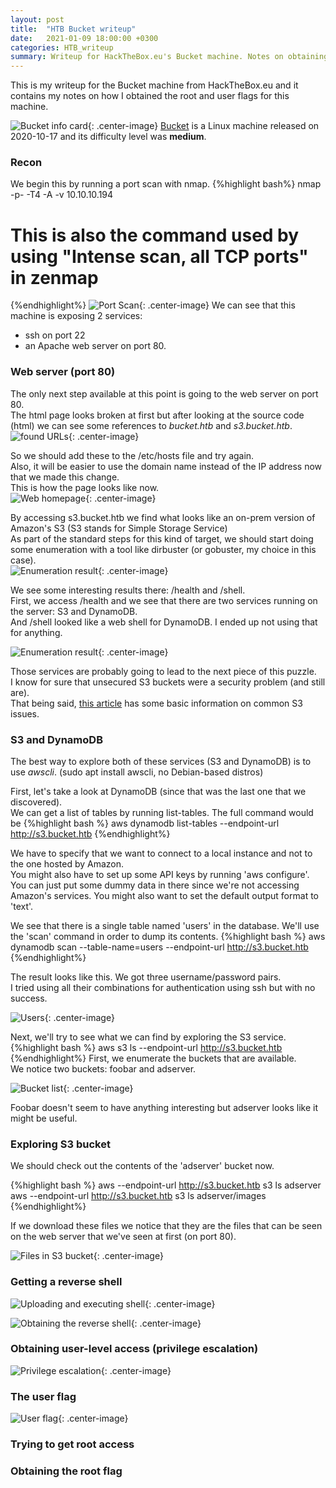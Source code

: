 ```yaml
---
layout: post
title:  "HTB Bucket writeup"
date:   2021-01-09 18:00:00 +0300
categories: HTB_writeup
summary: Writeup for HackTheBox.eu's Bucket machine. Notes on obtaining the user and root flags. 
---
```


This is my writeup for the Bucket machine from HackTheBox.eu and it contains my notes on how I obtained the root and user flags for this machine.  

![Bucket info card]({{site.baseurl}}/assets/img/HTB/bucket/info_card.png){: .center-image}
[Bucket](https://www.hackthebox.eu/home/machines/profile/283) is a Linux machine released on 2020-10-17 and its difficulty level was <b>medium</b>.

### Recon
We begin this by running a port scan with nmap.
{%highlight bash%}
nmap -p- -T4 -A -v 10.10.10.194
# This is also the command used by using "Intense scan, all TCP ports" in zenmap
{%endhighlight%}
![Port Scan]({{site.baseurl}}/assets/img/HTB/bucket/port_scan.png){: .center-image}
We can see that this machine is exposing 2 services:  
- ssh on port 22 
- an Apache web server on port 80.

### Web server (port 80)
The only next step available at this point is going to the web server on port 80.  
The html page looks broken at first but after looking at the source code (html) we can see some references to *bucket.htb* and *s3.bucket.htb*.
![found URLs]({{site.baseurl}}/assets/img/HTB/bucket/bucket_links.png){: .center-image}

So we should add these to the /etc/hosts file and try again.  
Also, it will be easier to use the domain name instead of the IP address now that we made this change.  
This is how the page looks like now.  
![Web homepage]({{site.baseurl}}/assets/img/HTB/bucket/web_page.png){: .center-image}

By accessing s3.bucket.htb we find what looks like an on-prem version of Amazon's S3 (S3 stands for Simple Storage Service)  
As part of the standard steps for this kind of target, we should start doing some enumeration with a tool like dirbuster (or gobuster, my choice in this case).  
![Enumeration result]({{site.baseurl}}/assets/img/HTB/bucket/gobuster_result.png){: .center-image}

We see some interesting results there: /health and /shell.  
First, we access /health and we see that there are two services running on the server: S3 and DynamoDB.  
And /shell looked like a web shell for DynamoDB. I ended up not using that for anything.  

![Enumeration result]({{site.baseurl}}/assets/img/HTB/bucket/health_page.png){: .center-image}

Those services are probably going to lead to the next piece of this puzzle.  
I know for sure that unsecured S3 buckets were a security problem (and still are).  
That being said, [this article](https://medium.com/@narenndhrareddy/misconfigured-aws-s3-bucket-enumeration-7a01d2f8611b) has some basic information on common S3 issues. 

### S3 and DynamoDB

The best way to explore both of these services (S3 and DynamoDB) is to use *awscli*. (sudo apt install awscli, no Debian-based distros)  

First, let's take a look at DynamoDB (since that was the last one that we discovered).  
We can get a list of tables by running list-tables. The full command would be 
{%highlight bash %}
aws dynamodb list-tables --endpoint-url http://s3.bucket.htb
{%endhighlight%}

We have to specify that we want to connect to a local instance and not to the one hosted by Amazon.  
You might also have to set up some API keys by running 'aws configure'.  
You can just put some dummy data in there since we're not accessing Amazon's services. You might also want to set the default output format to 'text'.  

We see that there is a single table named 'users' in the database. We'll use the 'scan' command in order to dump its contents.
{%highlight bash %}
aws dynamodb scan --table-name=users --endpoint-url http://s3.bucket.htb
{%endhighlight%}

The result looks like this. We got three username/password pairs.  
I tried using all their combinations for authentication using ssh but with no success.

![Users]({{site.baseurl}}/assets/img/HTB/bucket/users.png){: .center-image}

Next, we'll try to see what we can find by exploring the S3 service.  
{%highlight bash %}
aws  s3 ls --endpoint-url http://s3.bucket.htb
{%endhighlight%}
First, we enumerate the buckets that are available.  
We notice two buckets: foobar and adserver.  

![Bucket list]({{site.baseurl}}/assets/img/HTB/bucket/buckets.png){: .center-image}

Foobar doesn't seem to have anything interesting but adserver looks like it might be useful.

### Exploring S3 bucket

We should check out the contents of the 'adserver' bucket now.

{%highlight bash %}
aws --endpoint-url http://s3.bucket.htb s3 ls adserver
aws --endpoint-url http://s3.bucket.htb s3 ls adserver/images
{%endhighlight%}

If we download these files we notice that they are the files that can be seen on the web server that we've seen at first (on port 80).

![Files in S3 bucket]({{site.baseurl}}/assets/img/HTB/bucket/list_files.png){: .center-image}

### Getting a reverse shell

![Uploading and executing shell]({{site.baseurl}}/assets/img/HTB/bucket/shell_exec.png){: .center-image}

![Obtaining the reverse shell]({{site.baseurl}}/assets/img/HTB/bucket/shell1.png){: .center-image}

### Obtaining user-level access (privilege escalation)

![Privilege escalation]({{site.baseurl}}/assets/img/HTB/bucket/escalation1.png){: .center-image}

### The user flag

![User flag]({{site.baseurl}}/assets/img/HTB/bucket/user_flag.png){: .center-image}

### Trying to get root access

### Obtaining the root flag